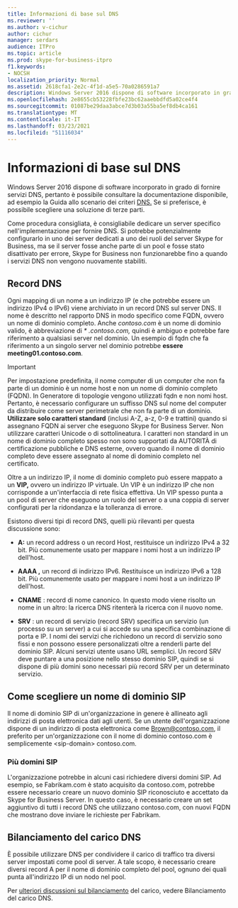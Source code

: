```yaml
---
title: Informazioni di base sul DNS
ms.reviewer: ''
ms.author: v-cichur
author: cichur
manager: serdars
audience: ITPro
ms.topic: article
ms.prod: skype-for-business-itpro
f1.keywords:
- NOCSH
localization_priority: Normal
ms.assetid: 2618cfa1-2e2c-4f1d-a5e5-70a0286591a7
description: Windows Server 2016 dispone di software incorporato in grado di fornire servizi DNS, pertanto è possibile consultare la documentazione disponibile, ad esempio la Guida allo scenario dei criteri DNS. Se si preferisce, è possibile scegliere una soluzione di terze parti.
ms.openlocfilehash: 2e8655cb53228fbfe23bc62aaebbdfd5a02ce4f4
ms.sourcegitcommit: 01087be29daa3abce7d3b03a55ba5ef8db4ca161
ms.translationtype: MT
ms.contentlocale: it-IT
ms.lasthandoff: 03/23/2021
ms.locfileid: "51116034"
---
```

# <a name="dns-basics"></a>Informazioni di base sul DNS
 
Windows Server 2016 dispone di software incorporato in grado di fornire servizi DNS, pertanto è possibile consultare la documentazione disponibile, ad esempio la Guida allo scenario dei criteri [DNS.](/windows-server/networking/dns/deploy/dns-policy-scenario-guide) Se si preferisce, è possibile scegliere una soluzione di terze parti.
  
Come procedura consigliata, è consigliabile dedicare un server specifico nell'implementazione per fornire DNS. Si potrebbe potenzialmente configurarlo in uno dei server dedicati a uno dei ruoli del server Skype for Business, ma se il server fosse anche parte di un pool e fosse stato disattivato per errore, Skype for Business non funzionarebbe fino a quando i servizi DNS non vengono nuovamente stabiliti.
  
## <a name="dns-records"></a>Record DNS

Ogni mapping di un nome a un indirizzo IP (e che potrebbe essere un indirizzo IPv4 o IPv6) viene archiviato in un record DNS sul server DNS. Il nome è descritto nel rapporto DNS in modo specifico come FQDN, ovvero un nome di dominio completo. Anche *contoso.com* è un nome di dominio valido, è abbreviazione di *\* .contoso.com,* quindi è ambiguo e potrebbe fare riferimento a qualsiasi server nel dominio. Un esempio di fqdn che fa riferimento a un singolo server nel dominio potrebbe **essere meeting01.contoso.com**.
  
> [!IMPORTANT]
> Per impostazione predefinita, il nome computer di un computer che non fa parte di un dominio è un nome host e non un nome di dominio completo (FQDN). In Generatore di topologie vengono utilizzati fqdn e non nomi host. Pertanto, è necessario configurare un suffisso DNS sul nome del computer da distribuire come server perimetrale che non fa parte di un dominio. **Utilizzare solo caratteri standard** (inclusi A-Z, a-z, 0-9 e trattini) quando si assegnano FQDN ai server che eseguono Skype for Business Server. Non utilizzare caratteri Unicode o di sottolineatura. I caratteri non standard in un nome di dominio completo spesso non sono supportati da AUTORITÀ di certificazione pubbliche e DNS esterne, ovvero quando il nome di dominio completo deve essere assegnato al nome di dominio completo nel certificato.
  
Oltre a un indirizzo IP, il nome di dominio completo può essere mappato a un **VIP,** ovvero un indirizzo IP virtuale. Un VIP è un indirizzo IP che non corrisponde a un'interfaccia di rete fisica effettiva. Un VIP spesso punta a un pool di server che eseguono un ruolo del server o a una coppia di server configurati per la ridondanza e la tolleranza di errore.
  
Esistono diversi tipi di record DNS, quelli più rilevanti per questa discussione sono: 
  
- **A:** un record address o un record Host, restituisce un indirizzo IPv4 a 32 bit. Più comunemente usato per mappare i nomi host a un indirizzo IP dell'host.
    
- **AAAA ,** un record di indirizzo IPv6. Restituisce un indirizzo IPv6 a 128 bit. Più comunemente usato per mappare i nomi host a un indirizzo IP dell'host.
    
- **CNAME** : record di nome canonico. In questo modo viene risolto un nome in un altro: la ricerca DNS ritenterà la ricerca con il nuovo nome.
    
- **SRV** : un record di servizio (record SRV) specifica un servizio (un processo su un server) a cui si accede su una specifica combinazione di porta e IP. I nomi dei servizi che richiedono un record di servizio sono fissi e non possono essere personalizzati oltre a renderli parte del dominio SIP. Alcuni servizi utente usano URL semplici. Un record SRV deve puntare a una posizione nello stesso dominio SIP, quindi se si dispone di più domini sono necessari più record SRV per un determinato servizio.
    
## <a name="how-to-choose-a-sip-domain-name"></a>Come scegliere un nome di dominio SIP
<a name="BK_NameSIP"> </a>

Il nome di dominio SIP di un'organizzazione in genere è allineato agli indirizzi di posta elettronica dati agli utenti. Se un utente dell'organizzazione dispone di un indirizzo di posta elettronica come Brown@contoso.com, il preferito per un'organizzazione con il nome di dominio contoso.com è semplicemente \<sip-domain\> contoso.com.
  
### <a name="multiple-sip-domains"></a>Più domini SIP

 L'organizzazione potrebbe in alcuni casi richiedere diversi domini SIP. Ad esempio, se Fabrikam.com è stato acquisito da contoso.com, potrebbe essere necessario creare un nuovo dominio SIP riconosciuto e accettato da Skype for Business Server. In questo caso, è necessario creare un set aggiuntivo di tutti i record DNS che utilizzano contoso.com, con nuovi FQDN che mostrano dove inviare le richieste per Fabrikam.
  
## <a name="dns-load-balancing"></a>Bilanciamento del carico DNS
<a name="BK_NameSIP"> </a>

È possibile utilizzare DNS per condividere il carico di traffico tra diversi server impostati come pool di server. A tale scopo, è necessario creare diversi record A per il nome di dominio completo del pool, ognuno dei quali punta all'indirizzo IP di un nodo nel pool.
  
Per [ulteriori discussioni sul bilanciamento](../../plan-your-deployment/edge-server-deployments/advanced-edge-server-dns.md#DNSLB) del carico, vedere Bilanciamento del carico DNS.
